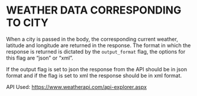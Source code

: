 
# WEATHER DATA CORRESPONDING TO CITY

 When a city is passed in the body, the corresponding current weather, latitude and longitude
 are returned in the response. The format in which the response is returned is dictated by the
 `output_format` flag, the options for this flag are “json” or “xml”. 

 If the output flag is set to json the response from the API should be in json format and if the flag is
 set to xml the response should be in xml format. 


 API Used: https://www.weatherapi.com/api-explorer.aspx
